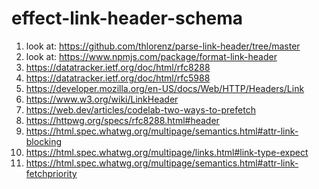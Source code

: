 # effect-link-header-schema

1. look at: https://github.com/thlorenz/parse-link-header/tree/master
2. look at: https://www.npmjs.com/package/format-link-header
3. https://datatracker.ietf.org/doc/html/rfc8288
4. https://datatracker.ietf.org/doc/html/rfc5988
5. https://developer.mozilla.org/en-US/docs/Web/HTTP/Headers/Link
6. https://www.w3.org/wiki/LinkHeader
7. https://web.dev/articles/codelab-two-ways-to-prefetch
8. https://httpwg.org/specs/rfc8288.html#header
9. https://html.spec.whatwg.org/multipage/semantics.html#attr-link-blocking
10. https://html.spec.whatwg.org/multipage/links.html#link-type-expect
11. https://html.spec.whatwg.org/multipage/semantics.html#attr-link-fetchpriority
